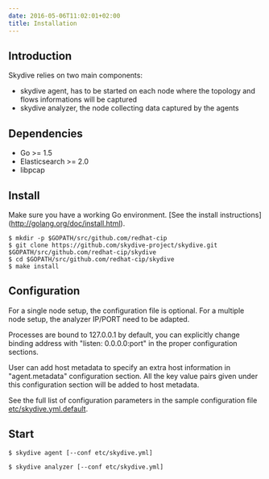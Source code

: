 ```yaml
---
date: 2016-05-06T11:02:01+02:00
title: Installation
---
```


## Introduction

Skydive relies on two main components:

* skydive agent, has to be started on each node where the topology and flows
  informations will be captured
* skydive analyzer, the node collecting data captured by the agents

## Dependencies

* Go >= 1.5
* Elasticsearch >= 2.0
* libpcap

## Install

Make sure you have a working Go environment. [See the install instructions]
(http://golang.org/doc/install.html).

```console
$ mkdir -p $GOPATH/src/github.com/redhat-cip
$ git clone https://github.com/skydive-project/skydive.git $GOPATH/src/github.com/redhat-cip/skydive
$ cd $GOPATH/src/github.com/redhat-cip/skydive
$ make install
```

## Configuration

For a single node setup, the configuration file is optional. For a multiple
node setup, the analyzer IP/PORT need to be adapted.

Processes are bound to 127.0.0.1 by default, you can explicitly change binding
address with "listen: 0.0.0.0:port" in the proper configuration sections.

User can add host metadata to specify an extra host information in
"agent.metadata" configuration section. All the key value pairs given
under this configuration section will be added to host metadata.

See the full list of configuration parameters in the sample configuration file
[etc/skydive.yml.default](https://github.com/redhat-cip/skydive/blob/master/etc/skydive.yml.default).

## Start

```console
$ skydive agent [--conf etc/skydive.yml]
```
```console
$ skydive analyzer [--conf etc/skydive.yml]
```
